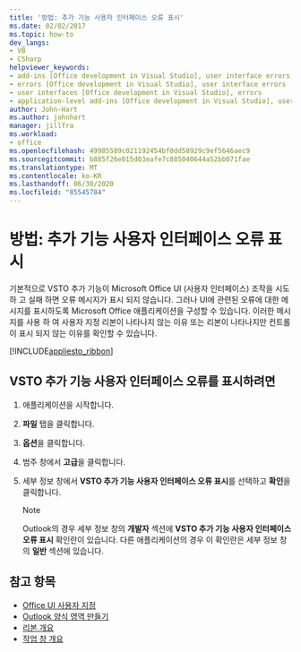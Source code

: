 ```yaml
---
title: '방법: 추가 기능 사용자 인터페이스 오류 표시'
ms.date: 02/02/2017
ms.topic: how-to
dev_langs:
- VB
- CSharp
helpviewer_keywords:
- add-ins [Office development in Visual Studio], user interface errors
- errors [Office development in Visual Studio], user interface errors
- user interfaces [Office development in Visual Studio], errors
- application-level add-ins [Office development in Visual Studio], user interface errors
author: John-Hart
ms.author: johnhart
manager: jillfra
ms.workload:
- office
ms.openlocfilehash: 49985589c021192454bf0dd58929c9ef5646aec9
ms.sourcegitcommit: b885f26e015d03eafe7c885040644a52bb071fae
ms.translationtype: MT
ms.contentlocale: ko-KR
ms.lasthandoff: 06/30/2020
ms.locfileid: "85545784"
---
```

# <a name="how-to-show-add-in-user-interface-errors"></a>방법: 추가 기능 사용자 인터페이스 오류 표시
  기본적으로 VSTO 추가 기능이 Microsoft Office UI (사용자 인터페이스) 조작을 시도 하 고 실패 하면 오류 메시지가 표시 되지 않습니다. 그러나 UI에 관련된 오류에 대한 메시지를 표시하도록 Microsoft Office 애플리케이션을 구성할 수 있습니다. 이러한 메시지를 사용 하 여 사용자 지정 리본이 나타나지 않는 이유 또는 리본이 나타나지만 컨트롤이 표시 되지 않는 이유를 확인할 수 있습니다.

 [!INCLUDE[appliesto_ribbon](../vsto/includes/appliesto-ribbon-md.md)]

## <a name="to-show-vsto-add-in-user-interface-errors"></a>VSTO 추가 기능 사용자 인터페이스 오류를 표시하려면

1. 애플리케이션을 시작합니다.

2. **파일** 탭을 클릭합니다.

3. **옵션**을 클릭합니다.

4. 범주 창에서 **고급**을 클릭합니다.

5. 세부 정보 창에서 **VSTO 추가 기능 사용자 인터페이스 오류 표시**를 선택하고 **확인**을 클릭합니다.

    > [!NOTE]
    > Outlook의 경우 세부 정보 창의 **개발자** 섹션에 **VSTO 추가 기능 사용자 인터페이스 오류 표시** 확인란이 있습니다. 다른 애플리케이션의 경우 이 확인란은 세부 정보 창의 **일반** 섹션에 있습니다.

## <a name="see-also"></a>참고 항목
- [Office UI 사용자 지정](../vsto/office-ui-customization.md)
- [Outlook 양식 영역 만들기](../vsto/creating-outlook-form-regions.md)
- [리본 개요](../vsto/ribbon-overview.md)
- [작업 창 개요](../vsto/actions-pane-overview.md)
